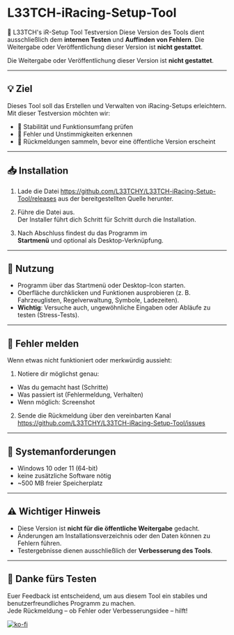 # L33TCH-iRacing-Setup-Tool

🏁 L33TCH's iR-Setup Tool
Testversion  Diese Version des Tools dient ausschließlich dem **internen Testen** und **Auffinden von Fehlern**.   Die Weitergabe oder Veröffentlichung dieser Version ist **nicht gestattet**.


Die Weitergabe oder Veröffentlichung dieser Version ist **nicht gestattet**.

---

## 💡 Ziel

Dieses Tool soll das Erstellen und Verwalten von iRacing-Setups erleichtern.  
Mit dieser Testversion möchten wir:
- 🧪 Stabilität und Funktionsumfang prüfen  
- 🐞 Fehler und Unstimmigkeiten erkennen  
- 📝 Rückmeldungen sammeln, bevor eine öffentliche Version erscheint

---

## 📥 Installation

1. Lade die Datei https://github.com/L33TCHY/L33TCH-iRacing-Setup-Tool/releases
aus der bereitgestellten Quelle herunter.

2. Führe die Datei aus.  
Der Installer führt dich Schritt für Schritt durch die Installation.

3. Nach Abschluss findest du das Programm im  
**Startmenü** und optional als Desktop-Verknüpfung.

---

## 🚀 Nutzung

- Programm über das Startmenü oder Desktop-Icon starten.  
- Oberfläche durchklicken und Funktionen ausprobieren (z. B. Fahrzeuglisten, Regelverwaltung, Symbole, Ladezeiten).  
- **Wichtig**: Versuche auch, ungewöhnliche Eingaben oder Abläufe zu testen (Stress-Tests).

---

## 🐞 Fehler melden

Wenn etwas nicht funktioniert oder merkwürdig aussieht:

1. Notiere dir möglichst genau:
- Was du gemacht hast (Schritte)
- Was passiert ist (Fehlermeldung, Verhalten)
- Wenn möglich: Screenshot

2. Sende die Rückmeldung über den vereinbarten Kanal  
https://github.com/L33TCHY/L33TCH-iRacing-Setup-Tool/issues

---

## 🧭 Systemanforderungen

- Windows 10 oder 11 (64-bit)  
- keine zusätzliche Software nötig  
- ~500 MB freier Speicherplatz

---

## ⚠️ Wichtiger Hinweis

- Diese Version ist **nicht für die öffentliche Weitergabe** gedacht.  
- Änderungen am Installationsverzeichnis oder den Daten können zu Fehlern führen.  
- Testergebnisse dienen ausschließlich der **Verbesserung des Tools**.

---

## 🙌 Danke fürs Testen

Euer Feedback ist entscheidend, um aus diesem Tool ein stabiles und benutzerfreundliches Programm zu machen.  
Jede Rückmeldung – ob Fehler oder Verbesserungsidee – hilft!

[![ko-fi](https://ko-fi.com/img/githubbutton_sm.svg)](https://ko-fi.com/H2H8RDPT5)



